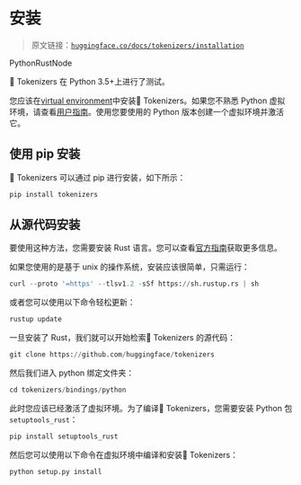# 安装

> 原文链接：[`huggingface.co/docs/tokenizers/installation`](https://huggingface.co/docs/tokenizers/installation)

PythonRustNode

🤗 Tokenizers 在 Python 3.5+上进行了测试。

您应该在[virtual environment](https://docs.python.org/3/library/venv.html)中安装🤗 Tokenizers。如果您不熟悉 Python 虚拟环境，请查看[用户指南](https://packaging.python.org/guides/installing-using-pip-and-virtual-environments/)。使用您要使用的 Python 版本创建一个虚拟环境并激活它。

## 使用 pip 安装

🤗 Tokenizers 可以通过 pip 进行安装，如下所示：

```py
pip install tokenizers
```

## 从源代码安装

要使用这种方法，您需要安装 Rust 语言。您可以查看[官方指南](https://www.rust-lang.org/learn/get-started)获取更多信息。

如果您使用的是基于 unix 的操作系统，安装应该很简单，只需运行：

```py
curl --proto '=https' --tlsv1.2 -sSf https://sh.rustup.rs | sh
```

或者您可以使用以下命令轻松更新：

```py
rustup update
```

一旦安装了 Rust，我们就可以开始检索🤗 Tokenizers 的源代码：

```py
git clone https://github.com/huggingface/tokenizers
```

然后我们进入 python 绑定文件夹：

```py
cd tokenizers/bindings/python
```

此时您应该已经激活了虚拟环境。为了编译🤗 Tokenizers，您需要安装 Python 包`setuptools_rust`：

```py
pip install setuptools_rust
```

然后您可以使用以下命令在虚拟环境中编译和安装🤗 Tokenizers：

```py
python setup.py install
```
